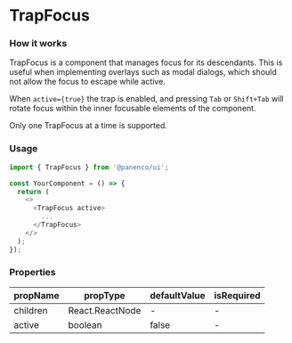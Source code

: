 # TrapFocus

### How it works

TrapFocus is a component that manages focus for its descendants. This is useful when implementing overlays such as modal dialogs, which should not allow the focus to escape while active.

When `active={true}` the trap is enabled, and pressing `Tab` or `Shift+Tab` will rotate focus within the inner focusable elements of the component.

Only one TrapFocus at a time is supported.

### Usage

```js
import { TrapFocus } from '@panenco/ui';

const YourComponent = () => {
  return (
    <>
      <TrapFocus active>
        ...
      </TrapFocus>
    </>
  );
});
```

<!-- STORY -->

### Properties

| propName | propType        | defaultValue | isRequired |
| -------- | --------------- | ------------ | ---------- |
| children | React.ReactNode | -            | -          |
| active   | boolean         | false        | -          |
